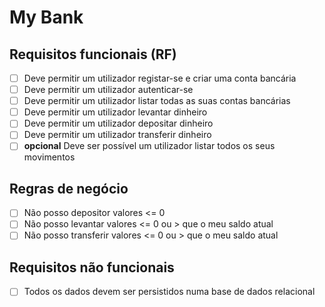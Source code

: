 # My Bank

## Requisitos funcionais (RF)

- [ ] Deve permitir um utilizador registar-se e criar uma conta bancária
- [ ] Deve permitir um utilizador autenticar-se
- [ ] Deve permitir um utilizador listar todas as suas contas bancárias
- [ ] Deve permitir um utilizador levantar dinheiro
- [ ] Deve permitir um utilizador depositar dinheiro
- [ ] Deve permitir um utilizador transferir dinheiro
- [ ] **opcional** Deve ser possível um utilizador listar todos os seus movimentos

## Regras de negócio

- [ ] Não posso depositor valores <= 0
- [ ] Não posso levantar valores <= 0 ou > que o meu saldo atual
- [ ] Não posso transferir valores <= 0 ou > que o meu saldo atual

## Requisitos não funcionais

- [ ] Todos os dados devem ser persistidos numa base de dados relacional